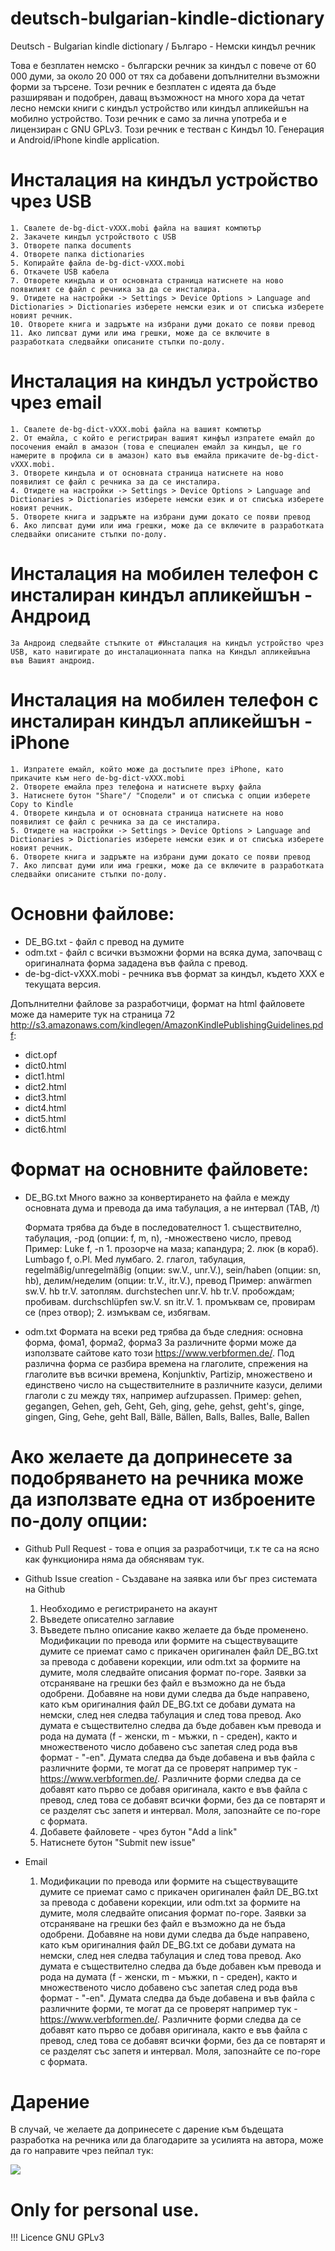 # deutsch-bulgarian-kindle-dictionary
Deutsch - Bulgarian kindle dictionary / Българо - Немски киндъл речник

Това е безплатен немско - български речник за киндъл с повече от 60 000 думи, за около 20 000 от тях са добавени допълнителни възможни форми за търсене. 
Този речник е безплатен с идеята да бъде разширяван и подобрен, даващ възможност на много хора да четат лесно немски книги с киндъл устройство или киндъл апликейшън на мобилно устройство.
Този речник е само за лична употреба и е лицензиран с GNU GPLv3.
Този речник е тестван с Киндъл 10. Генерация и Android/iPhone kindle application.

# Инсталация на киндъл устройство чрез USB
    1. Свалете de-bg-dict-vXXX.mobi файла на вашият компютър
    2. Закачете киндъл устройството с USB
    3. Отворете папка documents 
    4. Отворете папка dictionaries
    5. Копирайте файла de-bg-dict-vXXX.mobi 
    6. Откачете USB кабела 
    7. Отворете киндъла и от основната страница натиснете на ново появилият се файл с речника за да се инсталира.
    9. Отидете на настройки -> Settings > Device Options > Language and Dictionaries > Dictionaries изберете немски език и от списъка изберете новият речник.
    10. Отворете книга и задръжте на избрани думи докато се появи превод
    11. Ако липсват думи или има грешки, може да се включите в разработката следвайки описаните стъпки по-долу.
    
 # Инсталация на киндъл устройство чрез email
    1. Свалете de-bg-dict-vXXX.mobi файла на вашият компютър
    2. От емайла, с който е регистриран вашият кинфъл изпратете емайл до посочения емайл в амазон (това е специален емайл за киндъл, ще го намерите в профила си в амазон) като във емайла прикачите de-bg-dict-vXXX.mobi. 
    3. Отворете киндъла и от основната страница натиснете на ново появилият се файл с речника за да се инсталира.
    4. Отидете на настройки -> Settings > Device Options > Language and Dictionaries > Dictionaries изберете немски език и от списъка изберете новият речник.
    5. Отворете книга и задръжте на избрани думи докато се появи превод
    6. Ако липсват думи или има грешки, може да се включите в разработката следвайки описаните стъпки по-долу.

# Инсталация на мобилен телефон с инсталиран киндъл апликейшън - Андроид
    За Андроид следвайте стъпките от #Инсталация на киндъл устройство чрез USB, като навигирате до инсталационната папка на Киндъл апликейшъна във Вашият андроид.
    
# Инсталация на мобилен телефон с инсталиран киндъл апликейшън - iPhone
    1. Изпратете емайл, който може да достъпите през iPhone, като прикачите към него de-bg-dict-vXXX.mobi
    2. Отворете емайла през телефона и натиснете върху файла 
    3. Натиснете бутон "Share"/ "Сподели" и от списъка с опции изберете Copy to Kindle
    4. Отворете киндъла и от основната страница натиснете на ново появилият се файл с речника за да се инсталира.
    5. Отидете на настройки -> Settings > Device Options > Language and Dictionaries > Dictionaries изберете немски език и от списъка изберете новият речник.
    6. Отворете книга и задръжте на избрани думи докато се появи превод
    7. Ако липсват думи или има грешки, може да се включите в разработката следвайки описаните стъпки по-долу.

# Основни файлове:

-   DE_BG.txt - файл с превод на думите
-   odm.txt - файл с всички възможни форми на всяка дума, започващ с оригиналната форма зададена във файла с превод.
-   de-bg-dict-vXXX.mobi - речника във формат за киндъл, където ХХХ е текущата версия.

Допълнителни файлове за разработчици, формат на html файловете може да намерите тук на страница 72 http://s3.amazonaws.com/kindlegen/AmazonKindlePublishingGuidelines.pdf:

-   dict.opf
-   dict0.html
-   dict1.html
-   dict2.html
-   dict3.html
-   dict4.html
-   dict5.html
-   dict6.html

# Формат на основните файловете:
-   DE_BG.txt 
    Много важно за конвертирането на файла е между основната дума и превода да има табулация, а не интервал (TAB, /t)

    Формата трябва да бъде в последователност 
        1. съществително, табулация, -род (опции: f, m, n), -множествено число, превод
         Пример:
            Luke	f, -n 1. прозорче на маза; капандура; 2. люк (в кораб).
            Lumbago	f, o.Pl. Med лумбаго.
        2. глагол, табулация, regelmäßig/unregelmäßig (опции: sw.V., unr.V.), sein/haben (опции: sn, hb), делим/неделим (опции: tr.V., itr.V.), превод
        Пример: 
        anwärmen	sw.V. hb tr.V. затоплям.
        durchstechen	unr.V. hb tr.V. пробождам; пробивам.
        durchschlüpfen	sw.V. sn itr.V. 1. промъквам се, провирам се (през отвор); 2. измъквам се, избягвам.
        
-   odm.txt
    Формата на всеки ред трябва да бъде следния:
    основна форма, фома1, форма2, форма3
    За различните форми може да използвате сайтове като този  https://www.verbformen.de/. Под различна форма се разбира времена на глаголите, спрежения на глаголите във всички времена, Konjunktiv, Partizip, множествено и единствено число на съществителните в различните казуси, делими глаголи с zu между тях, например aufzupassen.
    Пример:
    gehen, gegangen, Gehen, geh, Geht, Geh, ging, gehe, gehst, geht's, ginge, gingen, Ging, Gehe, geht
    Ball, Bälle, Bällen, Balls, Balles, Balle, Ballen

# Ако желаете да допринесете за подобряването на речника може да използвате една от изброените по-долу опции:

* Github Pull Request - това е опция за разработчици, т.к те са на ясно как функционира няма да обяснявам тук.

* Github Issue creation - Създаване на заявка или бъг през системата на Github
    1. Необходимо е регистрирането на акаунт
    2. Въведете описателно заглавие
    3. Въведете пълно описание какво желаете да бъде променено. Модификации по превода или формите на съществуващите думите се приемат само с прикачен оригинален файл DE_BG.txt за превода с добавени корекции, или odm.txt за формите на думите, моля следвайте описания формат по-горе. Заявки за отсраняване на грешки без файл е възможно да не бъда одобрени. Добавяне на нови думи следва да бъде направено, като към оригиналния файл DE_BG.txt се добави думата на немски, след нея следва табулация и след това превод. Ако думата е съществително следва да бъде добавен към превода и рода на думата (f - женски, m - мъжки, n - среден), както и множественото число добавено със запетая след рода във формат - "-en". Думата следва да бъде добавена и във файла с различните форми, те могат да се проверят например тук - https://www.verbformen.de/. Различните форми следва да се добавят като първо се добавя оригинала, както е във файла с превод, след това се добавят всички форми, без да се повтарят и се разделят със запетя и интервал. Моля, запознайте се по-горе с формата.
    4. Добавете файловете - чрез бутон "Add a link"
    5. Натиснете бутон "Submit new issue"
    
* Email 
    1. Модификации по превода или формите на съществуващите думите се приемат само с прикачен оригинален файл DE_BG.txt за превода с добавени корекции, или odm.txt за формите на думите, моля следвайте описания формат по-горе. Заявки за отсраняване на грешки без файл е възможно да не бъда одобрени. Добавяне на нови думи следва да бъде направено, като към оригиналния файл DE_BG.txt се добави думата на немски, след нея следва табулация и след това превод. Ако думата е съществително следва да бъде добавен към превода и рода на думата (f - женски, m - мъжки, n - среден), както и множественото число добавено със запетая след рода във формат - "-en". Думата следва да бъде добавена и във файла с различните форми, те могат да се проверят например тук - https://www.verbformen.de/. Различните форми следва да се добавят като първо се добавя оригинала, както е във файла с превод, след това се добавят всички форми, без да се повтарят и се разделят със запетя и интервал. Моля, запознайте се по-горе с формата.
    
# Дарение 
В случай, че желаете да допринесете с дарение към бъдещата разработка на речника или да благодарите за усилията на автора, може да го направите чрез пейпал тук:

[![](https://www.paypalobjects.com/en_US/i/btn/btn_donateCC_LG.gif)](https://www.paypal.com/cgi-bin/webscr?cmd=_s-xclick&hosted_button_id=QRFK8GEGTB92E)

# Only for personal use. 
!!! Licence GNU GPLv3
